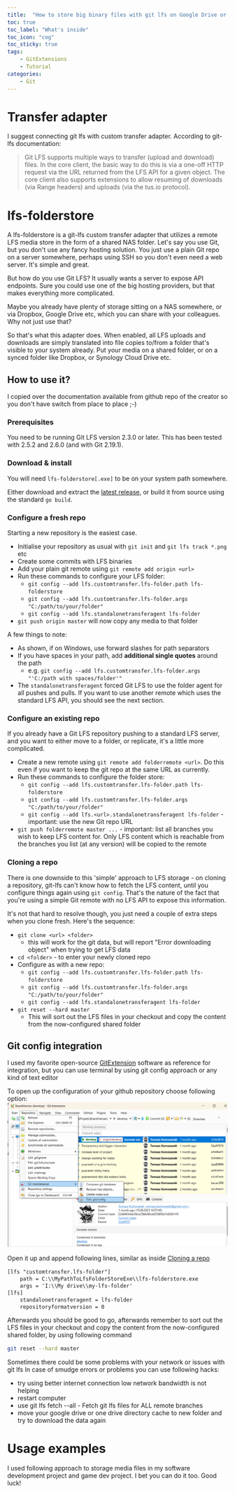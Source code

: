 ```yaml
---
title:  "How to store big binary files with git lfs on Google Drive or One Drive?"
toc: true
toc_label: "What's inside"
toc_icon: "cog"
toc_sticky: true
tags:
    - GitExtensions
    - Tutorial
categories:
    - Git
---
```


# Transfer adapter

I suggest connecting git lfs with custom transfer adapter.  According to git-lfs documentation:


> Git LFS supports multiple ways to transfer (upload and download) files.
> In the core client, the basic way to do this is via a one-off HTTP request via the URL returned from the LFS API for a given object. 
> The core client also supports extensions to allow resuming of downloads (via Range headers) and uploads (via the tus.io protocol).


# lfs-folderstore 

A lfs-folderstore is a git-lfs custom transfer adapter that utilizes a remote LFS media store in the form of a shared NAS folder. 
Let's say you use Git, but you don't use any fancy hosting solution. You just use a plain Git repo on a server somewhere, perhaps using SSH so you don't even need a web server. It's simple and great.

But how do you use Git LFS? It usually wants a server to expose API endpoints. Sure you could use one of the big hosting providers, but that makes everything more complicated.

Maybe you already have plenty of storage sitting on a NAS somewhere, or via Dropbox, Google Drive etc, which you can share with your colleagues. Why not just use that?

So that's what this adapter does. When enabled, all LFS uploads and downloads are simply translated into file copies to/from a folder that's visible to your system already. Put your media on a shared folder, or on a synced folder like Dropbox, or Synology Cloud Drive etc.

## How to use it?

I copied over the documentation available from github repo of the creator so you don't have switch from place to place ;-) 

### Prerequisites

You need to be running Git LFS version 2.3.0 or later. This has been tested
with 2.5.2 and 2.6.0 (and with Git 2.19.1).

### Download &amp; install

You will need `lfs-folderstore[.exe]` to be on your system path somewhere.

Either download and extract the [latest
release](https://github.com/sinbad/lfs-folderstore/releases), or build it from
source using the standard `go build`.

### Configure a fresh repo

Starting a new repository is the easiest case.

* Initialise your repository as usual with `git init` and `git lfs track *.png` etc
* Create some commits with LFS binaries
* Add your plain git remote using `git remote add origin <url>`
* Run these commands to configure your LFS folder:
  * `git config --add lfs.customtransfer.lfs-folder.path lfs-folderstore`
  * `git config --add lfs.customtransfer.lfs-folder.args "C:/path/to/your/folder"`
  * `git config --add lfs.standalonetransferagent lfs-folder`
* `git push origin master` will now copy any media to that folder

A few things to note:

* As shown, if on Windows, use forward slashes for path separators
* If you have spaces in your path, add **additional single quotes** around the path
    * e.g. `git config --add lfs.customtransfer.lfs-folder.args "'C:/path with spaces/folder'"`
* The `standalonetransferagent` forced Git LFS to use the folder agent for all
  pushes and pulls. If you want to use another remote which uses the standard
  LFS API, you should see the next section.

### Configure an existing repo

If you already have a Git LFS repository pushing to a standard LFS server, and
you want to either move to a folder, or replicate, it's a little more complicated.

* Create a new remote using `git remote add folderremote <url>`. Do this even if you want to keep the git repo at the same URL as currently.
* Run these commands to configure the folder store:
  * `git config --add lfs.customtransfer.lfs-folder.path lfs-folderstore`
  * `git config --add lfs.customtransfer.lfs-folder.args "C:/path/to/your/folder"`
  * `git config --add lfs.<url>.standalonetransferagent lfs-folder` - important: use the new Git repo URL
* `git push folderremote master ...` - important: list all branches you wish to keep LFS content for. Only LFS content which is reachable from the branches you list (at any version) will be copied to the remote

### Cloning a repo

There is one downside to this 'simple' approach to LFS storage - on cloning a
repository, git-lfs can't know how to fetch the LFS content, until you configure
things again using `git config`. That's the nature of the fact that you're using
a simple Git remote with no LFS API to expose this information.

It's not that hard to resolve though, you just need a couple of extra steps
when you clone fresh. Here's the sequence:

* `git clone <url> <folder>`
    * this will work for the git data, but will report "Error downloading object" when trying to get LFS data
* `cd <folder>` - to enter your newly cloned repo
* Configure as with a new repo:
  * `git config --add lfs.customtransfer.lfs-folder.path lfs-folderstore`
  * `git config --add lfs.customtransfer.lfs-folder.args "C:/path/to/your/folder"`
  * `git config --add lfs.standalonetransferagent lfs-folder`
* `git reset --hard master`
  * This will sort out the LFS files in your checkout and copy the content from the now-configured shared folder

## Git config integration

I used my favorite open-source [GitExtension](https://git-extensions-documentation.readthedocs.io/) software as reference for integration, but you can use terminal by using git config approach
or any kind of text editor

To open up the configuration of your github repository choose following option:
![gitExtensions1!](/assets/images/posts-images/integration_gitextension.png "open configuration")

Open it up and append following lines, similar as inside [Cloning a repo](#cloning-a-repo)

```
[lfs "customtransfer.lfs-folder"]
    path = C:\\MyPathToLfsFolderStoreExe\\lfs-folderstore.exe
    args = 'I:\\My drive\\my-lfs-folder'
[lfs]
    standalonetransferagent = lfs-folder
    repositoryformatversion = 0
```

Afterwards you should be good to go, afterwards remember to sort out the LFS files in your checkout and copy the content from the now-configured shared folder, by using following command 
```bash
git reset --hard master
```

Sometimes there could be some problems with your network or issues with git lfs 
In case of smudge errors or problems you can use following hacks:
- try using better internet connection low network bandwidth is not helping
- restart computer
- use git lfs fetch --all - Fetch git lfs files for ALL remote branches
- move your google drive or one drive directory cache to new folder and try to download the data again

# Usage examples

I used following approach to storage media files in my software development project and game dev project. 
I bet you can do it too. Good luck!